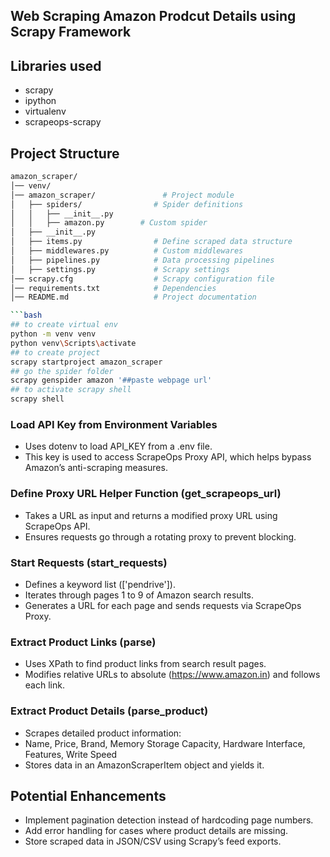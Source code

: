 ## Web Scraping Amazon Prodcut Details using Scrapy Framework
## Libraries used
- scrapy
- ipython
- virtualenv
- scrapeops-scrapy
## Project Structure
```bash
amazon_scraper/
│── venv/
│── amazon_scraper/               # Project module
│   ├── spiders/                # Spider definitions
│   │   ├── __init__.py
│   │   ├── amazon.py        # Custom spider
│   ├── __init__.py
│   ├── items.py                # Define scraped data structure
│   ├── middlewares.py          # Custom middlewares
│   ├── pipelines.py            # Data processing pipelines
│   ├── settings.py             # Scrapy settings
│── scrapy.cfg                  # Scrapy configuration file
│── requirements.txt            # Dependencies
│── README.md                   # Project documentation

```bash
## to create virtual env
python -m venv venv
python venv\Scripts\activate
## to create project
scrapy startproject amazon_scraper
## go the spider folder
scrapy genspider amazon '##paste webpage url'
## to activate scrapy shell
scrapy shell
```
### Load API Key from Environment Variables
- Uses dotenv to load API_KEY from a .env file.
- This key is used to access ScrapeOps Proxy API, which helps bypass Amazon’s anti-scraping measures.
### Define Proxy URL Helper Function (get_scrapeops_url)
- Takes a URL as input and returns a modified proxy URL using ScrapeOps API.
- Ensures requests go through a rotating proxy to prevent blocking.
###  Start Requests (start_requests)
- Defines a keyword list (['pendrive']).
- Iterates through pages 1 to 9 of Amazon search results.
- Generates a URL for each page and sends requests via ScrapeOps Proxy.
### Extract Product Links (parse)
- Uses XPath to find product links from search result pages.
- Modifies relative URLs to absolute (https://www.amazon.in) and follows each link.
###  Extract Product Details (parse_product)
- Scrapes detailed product information:
- Name, Price, Brand, Memory Storage Capacity, Hardware Interface, Features, Write Speed
- Stores data in an AmazonScraperItem object and yields it.
## Potential Enhancements
- Implement pagination detection instead of hardcoding page numbers.
- Add error handling for cases where product details are missing.
- Store scraped data in JSON/CSV using Scrapy’s feed exports.

